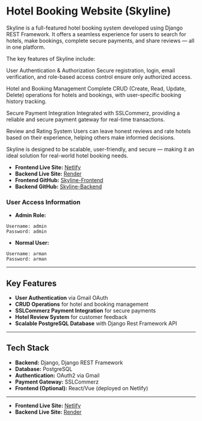 # Hotel Booking Website (Skyline)


Skyline is a full-featured hotel booking system developed using Django REST Framework. It offers a seamless experience for users to search for hotels, make bookings, complete secure payments, and share reviews — all in one platform.

The key features of Skyline include:

User Authentication & Authorization
Secure registration, login, email verification, and role-based access control ensure only authorized access.

Hotel and Booking Management
Complete CRUD (Create, Read, Update, Delete) operations for hotels and bookings, with user-specific booking history tracking.

Secure Payment Integration
Integrated with SSLCommerz, providing a reliable and secure payment gateway for real-time transactions.

Review and Rating System
Users can leave honest reviews and rate hotels based on their experience, helping others make informed decisions.

Skyline is designed to be scalable, user-friendly, and secure — making it an ideal solution for real-world hotel booking needs.



- **Frontend Live Site:** [Netlify](https://skyline-frontend.netlify.app/)
- **Backend Live Site:** [Render](https://skyline-backend-krnt.onrender.com/)
- **Frontend GitHub:** [Skyline-Frontend](https://github.com/mohammadarmanhossen/Skyline_frontend)
- **Backend GitHub:** [Skyline-Backend](https://github.com/mohammadarmanhossen/Skyline_backend)

### User Access Information
- **Admin Role:**
```
Username: admin
Password: admin
```

- **Normal User:**
```
Username: arman
Password: arman
```
---

## Key Features
- **User Authentication** via Gmail OAuth
- **CRUD Operations** for hotel and booking management
- **SSLCommerz Payment Integration** for secure payments
- **Hotel Review System** for customer feedback
- **Scalable PostgreSQL Database** with Django Rest Framework API

---

## Tech Stack
- **Backend:** Django, Django REST Framework
- **Database:** PostgreSQL
- **Authentication:** OAuth2 via Gmail
- **Payment Gateway:** SSLCommerz
- **Frontend (Optional):** React/Vue (deployed on Netlify)

---


- **Frontend Live Site:** [Netlify](https://skyline-frontend.netlify.app/)
- **Backend Live Site:** [Render](https://skyline-backend-krnt.onrender.com/)


